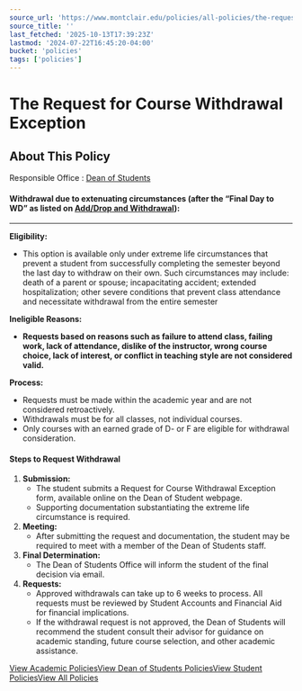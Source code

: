 ```yaml
---
source_url: 'https://www.montclair.edu/policies/all-policies/the-request-for-course-withdrawal-exception/'
source_title: ''
last_fetched: '2025-10-13T17:39:23Z'
lastmod: '2024-07-22T16:45:20-04:00'
bucket: 'policies'
tags: ['policies']
---
```


# The Request for Course Withdrawal Exception

## About This Policy

Responsible Office
:   [Dean of Students](https://www.montclair.edu/policies/responsible-office/dean-of-students/)

#### **Withdrawal due to extenuating circumstances (after the “Final Day to WD” as listed on** [Add/Drop and Withdrawal](https://www.montclair.edu/red-hawk-central/registrar/add-drop/)**):**

---

**Eligibility:**

* This option is available only under extreme life circumstances that prevent a student from successfully completing the semester beyond the last day to withdraw on their own. Such circumstances may include: death of a parent or spouse; incapacitating accident; extended hospitalization; other severe conditions that prevent class attendance and necessitate withdrawal from the entire semester

**Ineligible Reasons:**

* **Requests based on reasons such as failure to attend class, failing work, lack of attendance, dislike of the instructor, wrong course choice, lack of interest, or conflict in teaching style are not considered valid.**

**Process:**

* Requests must be made within the academic year and are not considered retroactively.
* Withdrawals must be for all classes, not individual courses.
* Only courses with an earned grade of D- or F are eligible for withdrawal consideration.

#### **Steps to Request Withdrawal**

1. **Submission:**
   * The student submits a Request for Course Withdrawal Exception form, available online on the Dean of Student webpage.
   * Supporting documentation substantiating the extreme life circumstance is required.
2. **Meeting:**
   * After submitting the request and documentation, the student may be required to meet with a member of the Dean of Students staff.
3. **Final Determination:**
   * The Dean of Students Office will inform the student of the final decision via email.
4. **Requests:**
   * Approved withdrawals can take up to 6 weeks to process. All requests must be reviewed by Student Accounts and Financial Aid for financial implications.
   * If the withdrawal request is not approved, the Dean of Students will recommend the student consult their advisor for guidance on academic standing, future course selection, and other academic assistance.

[View Academic Policies](https://www.montclair.edu/policies/category/academic/)[View Dean of Students Policies](https://www.montclair.edu/policies/responsible-office/dean-of-students/)[View Student Policies](https://www.montclair.edu/policies/category/student/)[View All Policies](https://www.montclair.edu/policies/all-policies/)